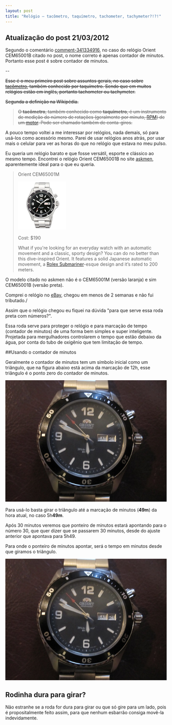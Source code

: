 ```yaml
---
layout: post
title: "Relógio – tacômetro, taquímetro, tachometer, tachymeter?!?!"
---
```


## Atualização do post 21/03/2012

Segundo o comentário [comment-341334916](http://pablocantero.com/blog/2010/09/14/relogio-tacometro-taquimetro-tachometer-tachymeter/#comment-341334916), no caso do relógio Orient CEM65001B citado no post, o nome correto é apenas contador de minutos. Portanto esse post é sobre contador de minutos.

--

<del>Esse é o meu primeiro post sobre assuntos gerais, no caso sobre [tacômetro](http://pt.wikipedia.org/wiki/Tac%C3%B4metro), também conhecido por taquímetro. Sendo que em muitos relógios estão em inglês, portanto tachometer ou tachymeter.</del>

<del>Segunda a definição na Wikipédia.</del>

> <del>O **tacômetro**, também conhecido como **taquímetro**, é um instrumento de medição do número de rotações (geralmente por minuto, [RPM](http://pt.wikipedia.org/wiki/RPM)) de um [motor](http://pt.wikipedia.org/wiki/Motor). Pode ser chamado também de conta-giros.</del>

A pouco tempo voltei a me interessar por relógios, nada demais, só para usá-los como acessório mesmo. Parei de usar relógios anos atrás, por usar mais o celular para ver as horas do que no relógio que estava no meu pulso.

Eu queria um relógio barato e que fosse versátil, esporte e clássico ao mesmo tempo. Encontrei o relógio Orient CEM65001B no site [askmen](http://www.askmen.com/fashion/trends_500/533b_watches-for-under-300-part-iii.html), aparentemente ideal para o que eu queria.

> Orient CEM65001M
>
> ![Relógio Orient CEM65001B](/assets/images/posts/relogio-orient-cem65001b.jpg)
>
> Cost: $190
>
> What if you're looking for an everyday watch with an automatic movement  and a classic, sporty design? You can do no better than this  dive-inspired Orient. It features a solid Japanese automatic movement, a  [Rolex Submariner](http://www.askmen.com/fashion/watch/rolex-submariner-16800.html)-esque design and it’s rated to 200 meters.

O modelo citado no askmen não é o CEM65001M (versão laranja) e sim CEM65001B (versão preta).

Comprei o relógio no [eBay](http://cgi.ebay.com/ORIENT-AUTOMATIC-SCUBA-DIVER-MEN-WATCH-CEM65001-/290395562061?pt=Wristwatches&amp;hash=item439ceca04d), chegou em menos de 2 semanas e não fui tributado./

Assim que o relógio chegou eu fiquei na dúvida "para que serve essa roda preta com números?".

Essa roda serve para proteger o relógio e para marcação de tempo (contador de minutos) de uma forma bem simples e super inteligente. Projetada para mergulhadores controlarem o tempo que estão debaixo da água, por conta do tubo de oxigênio que tem limitação de tempo.

##Usando o contador de minutos

Geralmente o contador de minutos tem um símbolo inicial como um triângulo, que na figura abaixo está acima da marcação de 12h, esse triângulo é o ponto zero do contador de minutos.

![Relógio Orient CEM65001B 5h49](/assets/images/posts/relogio-orient-cem65001b-5h49.jpg)

Para usá-lo basta girar o triângulo até a marcação de minutos (**49m**) da hora atual, no caso 5h**49m**.

Após 30 minutos veremos que ponteiro de minutos estará apontando para o número 30, que quer dizer que se passarem 30 minutos, desde do ajuste anterior que apontava para 5h49.

Para onde o ponteiro de minutos apontar, será o tempo em minutos desde que giramos o triângulo.

![Relógio Orient CEM65001B 6h14](/assets/images/posts/relogio-orient-cem65001b-5h49.jpg)

## Rodinha dura para girar?

Não estranhe se a roda for dura para girar ou que só gire para um lado, pois é propositalmente feito assim, para que nenhum esbarrão consiga movê-la indevidamente.
